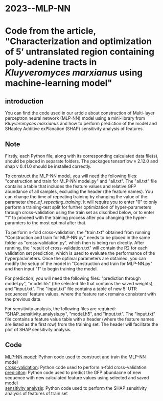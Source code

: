 # 2023--MLP-NN

# Code from the article, "Characterization and optimization of 5’ untranslated region containing poly-adenine tracts in *Kluyveromyces marxianus* using machine-learning model"

## introduction
You can find the code used in our article about construction of Multi-layer perceptron neural network (MLP-NN) model using a mini-library from *Kluyveromyces marxianus* and  how to perform prediction of the model and SHapley Additive exPlanation (SHAP) sensitivity analysis of features.

## Note

Firstly, each Python file, along with its corresponding calculated data file(s), should be placed in separate folders. The packages tensorflow v 2.12.0 and shap v 0.41.0 should be installed correctly.
  
To construct the MLP-NN model, you will need the following files: "construction and train for MLP-NN model.py" and "all.txt". The "all.txt" file contains a table that includes the feature values and relative GFP abundance of all samples, excluding the header (the feature names). You can change the time of repeating training by changing the value of the parameter *time_of_repeating_training*. It will require you to enter "0" to only perform a training-test split for further optimization of hyper-parameters through cross-validation using the train set as discribed below, or to enter "1" to proceed with the training process after you changing the hyper-paramters to the most optimal after that.

To perform n-fold cross-validation, the "train.txt" obtained from running "Construction and train for MLP-NN.py" needs to be placed in the same folder as "cross-validation.py", which then is being run directly. After running, the "result of cross-validation.txt" will contain the R2 for each validation set prediction, which is used to evaluate the performance of the hyperparameters. Once the optimal parameters are obtained, you can modify the setup of the model in "Construction and train for MLP-NN.py" and then input "1" to begin training the model.
  
For prediction, you will need the following files: "prediction through model.py", "model.h5" (the selected file that contains the saved weights), and "input.txt". The "input.txt" file contains a table of new 5' UTR sequences' feature values, where the feature rank remains consistent with the previous data.
  
For sensitivity analysis, the following files are required: "SHAP_sensitivity_analysis.py", "model.h5", and "input.txt". The "input.txt" file contains a feature value table with a header (where the feature names are listed as the first row) from the training set. The header will facilitate the plot of SHAP sensitivity analysis.

## Code
[MLP-NN model](https://github.com/CODdown/2023--MLP-NN/tree/main/Code/construction%20and%20train%20for%20MLP-NN.py): Python code used to construct and train the MLP-NN model  
[cross-validation](https://github.com/CODdown/2023--MLP-NN/tree/main/Code/cross-validation.py): Python code used to perform n-fold cross-validation  
[prediciton](https://github.com/CODdown/2023--MLP-NN/tree/main/Code/prediction%20through%20model.py): Python code used to predict the GFP abundacne of new sequence with new calculated feature values using selected and saved model  
[sensitivity analysis](https://github.com/CODdown/2023--MLP-NN/tree/main/Code/SHAP%20sensitivity%20analysis.py): Python code used to perform the SHAP sensitivity analysis of features of train set  
